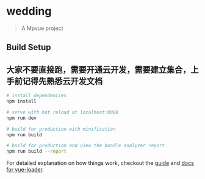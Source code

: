 # wedding

> A Mpvue project

## Build Setup

## 大家不要直接跑，需要开通云开发，需要建立集合，上手前记得先熟悉云开发文档

``` bash
# install dependencies
npm install

# serve with hot reload at localhost:8080
npm run dev

# build for production with minification
npm run build

# build for production and view the bundle analyzer report
npm run build --report
```

For detailed explanation on how things work, checkout the [guide](http://vuejs-templates.github.io/webpack/) and [docs for vue-loader](http://vuejs.github.io/vue-loader).
